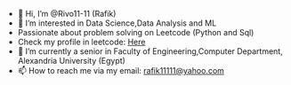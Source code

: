 - 👋 Hi, I’m @Rivo11-11 (Rafik)
- 👀 I’m interested in  Data Science,Data Analysis and ML
- Passionate about problem solving on Leetcode (Python and Sql)
- Check my profile in leetcode: [Here](https://leetcode.com/Rivo11/)
- 🌱 I’m currently a senior in Faculty of Engineering,Computer Department, Alexandria University (Egypt)
- 📫 How to reach me via my email: rafik11111@yahoo.com

